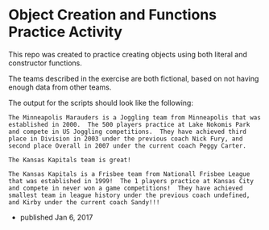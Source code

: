 # Object Creation and Functions Practice Activity

This repo was created to practice creating objects using both literal and constructor functions.

The teams described in the exercise are both fictional, based on not having enough data from other teams.

The output for the scripts should look like the following:

```
The Minneapolis Marauders is a Joggling team from Minneapolis that was established in 2000.  The 500 players practice at Lake Nokomis Park and compete in US Joggling competitions.  They have achieved third place in Division in 2003 under the previous coach Nick Fury, and second place Overall in 2007 under the current coach Peggy Carter.

The Kansas Kapitals team is great!

The Kansas Kapitals is a Frisbee team from Nationall Frisbee League that was established in 1999!  The 1 players practice at Kansas City and compete in never won a game competitions!  They have achieved smallest team in league history under the previous coach undefined, and Kirby under the current coach Sandy!!!
```

* published Jan 6, 2017 